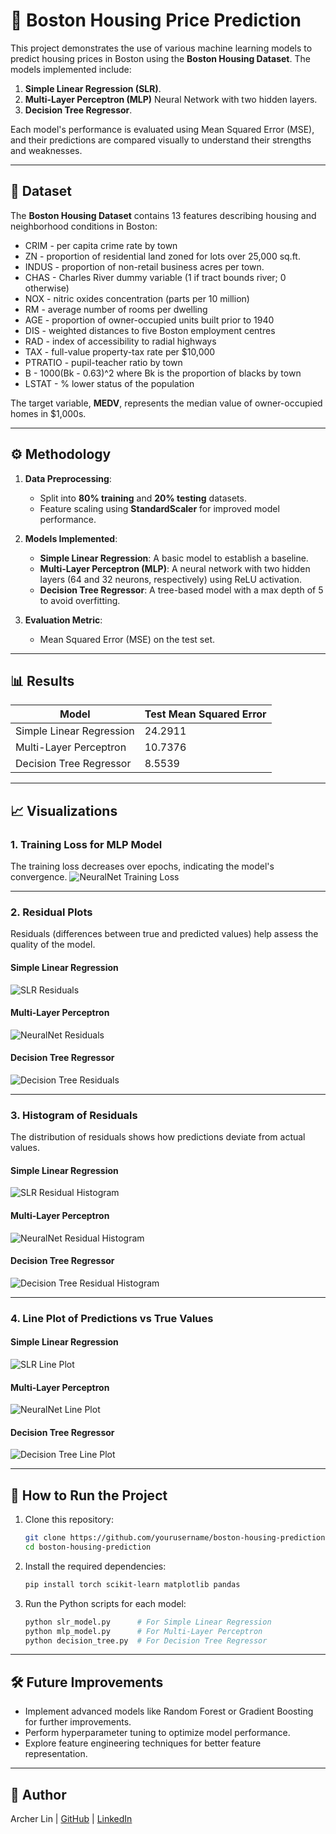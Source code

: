 # 🏡 Boston Housing Price Prediction

This project demonstrates the use of various machine learning models to predict housing prices in Boston using the **Boston Housing Dataset**. The models implemented include:

1. **Simple Linear Regression (SLR)**.
2. **Multi-Layer Perceptron (MLP)** Neural Network with two hidden layers.
3. **Decision Tree Regressor**.

Each model's performance is evaluated using Mean Squared Error (MSE), and their predictions are compared visually to understand their strengths and weaknesses.

---

## 📂 Dataset

The **Boston Housing Dataset** contains 13 features describing housing and neighborhood conditions in Boston:
- CRIM - per capita crime rate by town
- ZN - proportion of residential land zoned for lots over 25,000 sq.ft.
- INDUS - proportion of non-retail business acres per town.
- CHAS - Charles River dummy variable (1 if tract bounds river; 0 otherwise)
- NOX - nitric oxides concentration (parts per 10 million)
- RM - average number of rooms per dwelling
- AGE - proportion of owner-occupied units built prior to 1940
- DIS - weighted distances to five Boston employment centres
- RAD - index of accessibility to radial highways
- TAX - full-value property-tax rate per $10,000
- PTRATIO - pupil-teacher ratio by town
- B - 1000(Bk - 0.63)^2 where Bk is the proportion of blacks by town
- LSTAT - % lower status of the population

The target variable, **MEDV**, represents the median value of owner-occupied homes in $1,000s.

---

## ⚙️ Methodology

1. **Data Preprocessing**:
   - Split into **80% training** and **20% testing** datasets.
   - Feature scaling using **StandardScaler** for improved model performance.

2. **Models Implemented**:
   - **Simple Linear Regression**: A basic model to establish a baseline.
   - **Multi-Layer Perceptron (MLP)**: A neural network with two hidden layers (64 and 32 neurons, respectively) using ReLU activation.
   - **Decision Tree Regressor**: A tree-based model with a max depth of 5 to avoid overfitting.

3. **Evaluation Metric**:
   - Mean Squared Error (MSE) on the test set.

---

## 📊 Results

| Model                 | Test Mean Squared Error |
|-----------------------|-------------------------|
| Simple Linear Regression | 24.2911               |
| Multi-Layer Perceptron  | 10.7376               |
| Decision Tree Regressor  | 8.5539                |

---

## 📈 Visualizations

### 1. Training Loss for MLP Model
The training loss decreases over epochs, indicating the model's convergence.
![NeuralNet Training Loss](./visuals/train_loss_nn.png)

---

### 2. Residual Plots

Residuals (differences between true and predicted values) help assess the quality of the model.

#### **Simple Linear Regression**
![SLR Residuals](./visuals/residual_slr.png)

#### **Multi-Layer Perceptron**
![NeuralNet Residuals](./visuals/residual_nn.png)

#### **Decision Tree Regressor**
![Decision Tree Residuals](./visuals/residual_dt.png)

---

### 3. Histogram of Residuals

The distribution of residuals shows how predictions deviate from actual values.

#### **Simple Linear Regression**
![SLR Residual Histogram](./visuals/dist_res_slr.png)

#### **Multi-Layer Perceptron**
![NeuralNet Residual Histogram](./visuals/dist_res_nn.png)

#### **Decision Tree Regressor**
![Decision Tree Residual Histogram](./visuals/dist_res_dt.png)

---

### 4. Line Plot of Predictions vs True Values

#### **Simple Linear Regression**
![SLR Line Plot](./visuals/tvp_slr.png)

#### **Multi-Layer Perceptron**
![NeuralNet Line Plot](./visuals/tvp_nn.png)

#### **Decision Tree Regressor**
![Decision Tree Line Plot](./visuals/tvp_dt.png)

---

## 🧪 How to Run the Project

1. Clone this repository:
   ```bash
   git clone https://github.com/yourusername/boston-housing-prediction.git
   cd boston-housing-prediction
2. Install the required dependencies:
   ```bash
   pip install torch scikit-learn matplotlib pandas
3. Run the Python scripts for each model:
   ```bash
   python slr_model.py      # For Simple Linear Regression
   python mlp_model.py      # For Multi-Layer Perceptron
   python decision_tree.py  # For Decision Tree Regressor

---

## 🛠️ Future Improvements
- Implement advanced models like Random Forest or Gradient Boosting for further improvements.
- Perform hyperparameter tuning to optimize model performance.
- Explore feature engineering techniques for better feature representation.

---

## 👤 Author
Archer Lin | [GitHub](https://github.com/archerlinn) | [LinkedIn](https://www.linkedin.com/in/archerlin0530/)
